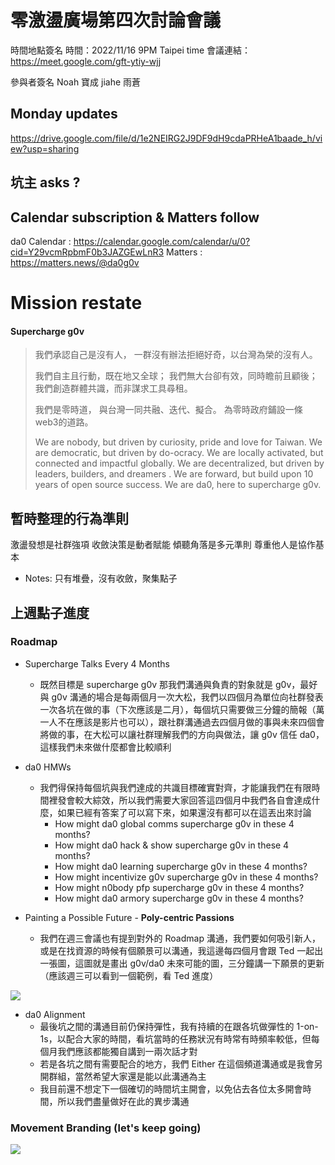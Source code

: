 # 零激盪廣場第四次討論會議

時間地點簽名
時間：2022/11/16 9PM Taipei time
會議連結：https://meet.google.com/gft-ytiy-wjj

參與者簽名
Noah
寶成
jiahe
雨蒼

## Monday updates
https://drive.google.com/file/d/1e2NEIRG2J9DF9dH9cdaPRHeA1baade_h/view?usp=sharing
## 坑主 asks ?

## Calendar subscription & Matters follow
da0 Calendar : https://calendar.google.com/calendar/u/0?cid=Y29vcmRpbmF0b3JAZGEwLnR3
Matters : https://matters.news/@da0g0v

# Mission restate
#### Supercharge g0v

> 我們承認自己是沒有人，
> 一群沒有辦法拒絕好奇，以台灣為榮的沒有人。
> 
> 我們自主且行動，既在地又全球；
> 我們無大台卻有效，同時瞻前且顧後；
> 我們創造群體共識，而非謀求工具尋租。
> 
> 我們是零時道，
> 與台灣一同共融、迭代、擬合。
> 為零時政府鋪設一條web3的道路。
> 
> We are nobody, but driven by curiosity, pride and love for Taiwan.
> We are democratic, but driven by do-ocracy.
> We are locally activated, but connected and impactful globally.
> We are decentralized, but driven by leaders, builders, and dreamers .
> We are forward, but build upon 10 years of open source success.
> We are da0, here to supercharge g0v.
> 
## 暫時整理的行為準則
激盪發想是社群強項
收斂決策是動者賦能
傾聽角落是多元準則
尊重他人是協作基本

- Notes: 只有堆疊，沒有收斂，聚集點子

## 上週點子進度
### Roadmap
- Supercharge Talks Every 4 Months
    - 既然目標是 supercharge g0v 那我們溝通與負責的對象就是 g0v，最好與 g0v 溝通的場合是每兩個月一次大松，我們以四個月為單位向社群發表一次各坑在做的事（下次應該是二月），每個坑只需要做三分鐘的簡報（萬一人不在應該是影片也可以），跟社群溝通過去四個月做的事與未來四個會將做的事，在大松可以讓社群理解我們的方向與做法，讓 g0v 信任 da0，這樣我們未來做什麼都會比較順利
- da0 HMWs
    - 我們得保持每個坑與我們達成的共識目標確實對齊，才能讓我們在有限時間裡發會較大綜效，所以我們需要大家回答這四個月中我們各自會達成什麼，如果已經有答案了可以寫下來，如果還沒有都可以在這丟出來討論
        - How might da0 global comms supercharge g0v in these 4 months?
        - How might da0 hack & show supercharge g0v in these 4 months?
        - How might da0 learning supercharge g0v in these 4 months?
        - How might incentivize g0v supercharge g0v in these 4 months?
        - How might n0body pfp supercharge g0v in these 4 months?
        - How might da0 armory supercharge g0v in these 4 months?

- Painting a Possible Future - **Poly-centric Passions**
    - 我們在週三會議也有提到對外的 Roadmap 溝通，我們要如何吸引新人，或是在找資源的時候有個願景可以溝通，我這邊每四個月會跟 Ted 一起出一張圖，這圖就是畫出 g0v/da0 未來可能的圖，三分鐘講一下願景的更新（應該週三可以看到一個範例，看 Ted 進度）

![](https://s3-ap-northeast-1.amazonaws.com/g0v-hackmd-images/uploads/upload_fa63b77abca7c1be62cb1f47c4892faf.png)


- da0 Alignment
    - 最後坑之間的溝通目前仍保持彈性，我有持續的在跟各坑做彈性的 1-on-1s，以配合大家的時間，看坑當時的任務狀況有時常有時頻率較低，但每個月我們應該都能獨自講到一兩次話才對
    - 若是各坑之間有需要配合的地方，我們 Either 在這個頻道溝通或是我會另開群組，當然希望大家還是能以此溝通為主
    - 我目前還不想定下一個確切的時間坑主開會，以免佔去各位太多開會時間，所以我們盡量做好在此的異步溝通

### Movement Branding (let's keep going)
![](https://s3-ap-northeast-1.amazonaws.com/g0v-hackmd-images/uploads/upload_14ad1e4963fb04f553d8b698683385f0.png)
